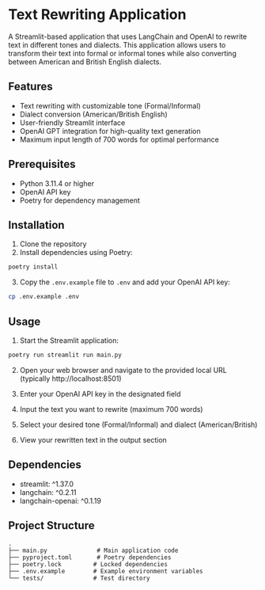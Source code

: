 # Text Rewriting Application

A Streamlit-based application that uses LangChain and OpenAI to rewrite text in different tones and dialects. This application allows users to transform their text into formal or informal tones while also converting between American and British English dialects.

## Features

- Text rewriting with customizable tone (Formal/Informal)
- Dialect conversion (American/British English)
- User-friendly Streamlit interface
- OpenAI GPT integration for high-quality text generation
- Maximum input length of 700 words for optimal performance

## Prerequisites

- Python 3.11.4 or higher
- OpenAI API key
- Poetry for dependency management

## Installation

1. Clone the repository
2. Install dependencies using Poetry:

```bash
poetry install
```

3. Copy the `.env.example` file to `.env` and add your OpenAI API key:

```bash
cp .env.example .env
```

## Usage

1. Start the Streamlit application:

```bash
poetry run streamlit run main.py
```

2. Open your web browser and navigate to the provided local URL (typically http://localhost:8501)

3. Enter your OpenAI API key in the designated field

4. Input the text you want to rewrite (maximum 700 words)

5. Select your desired tone (Formal/Informal) and dialect (American/British)

6. View your rewritten text in the output section

## Dependencies

- streamlit: ^1.37.0
- langchain: ^0.2.11
- langchain-openai: ^0.1.19

## Project Structure

```
.
├── main.py              # Main application code
├── pyproject.toml       # Poetry dependencies
├── poetry.lock         # Locked dependencies
├── .env.example        # Example environment variables
└── tests/              # Test directory
```
